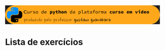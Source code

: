 ![header](https://github.com/emersonbusson/Curso-Python-CursoEmVideo/blob/main/imagens/imagem%20readme.png)
# Lista de exercícios
